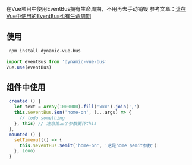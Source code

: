 在Vue项目中使用EventBus拥有生命周期，不用再去手动销毁
参考文章：[让在Vue中使用的EventBus也有生命周期](https://zhuanlan.zhihu.com/p/39537979)
## 使用
```sh
 npm install dynamic-vue-bus
```

 ```js
 import eventBus from 'dynamic-vue-bus'
 Vue.use(eventBus)
 
```

 
 ## 组件中使用
 ```js
  created () {
    let text = Array(1000000).fill('xxx').join(',')
    this.$eventBus.$on('home-on', (...args) => {
      // todo something
    }, this) // 注意第三个参数要传this
  },
  mounted () {
    setTimeout(() => {
      this.$eventBus.$emit('home-on', '这是home $emit参数')
    }, 1000)
  }
```
 
